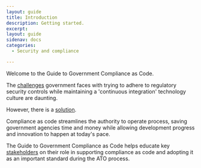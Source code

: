 ```yaml
---
layout: guide
title: Introduction
description: Getting started.
excerpt: 
layout: guide
sidenav: docs
categories:
  - Security and compliance

---
```


Welcome to the Guide to Government Compliance as Code.

The [challenges](/guide/challenges/) government faces with trying to adhere to regulatory security controls while maintaining a 'continuous integration' technology culture are daunting.

However, there is a [solution](/guide/solution/).

Compliance as code streamlines the authority to operate process, saving government agencies time and money while allowing development progress and innovation to happen at today's pace.

The Guide to Government Compliance as Code helps educate key [stakeholders](/guide/stakeholders/) on their role in supporting compliance as code and adopting it as an important standard during the ATO process.